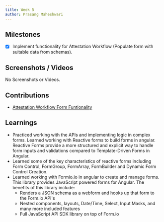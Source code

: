 ```yaml
---
title: Week 5
author: Prasang Maheshwari
---
```


## Milestones
- [x] Implement functionality for Attestation Workflow (Populate form with suitable data from schemas).

## Screenshots / Videos
No Screenshots or Videos.

## Contributions
- [Attestation Workflow Form Funtionality](https://github.com/Sunbird-RC/Admin-Portal/pull/108/)

## Learnings
- Practiced working with the APIs and implementing logic in complex forms. Learned working with Reactive forms to build forms in angular. Reactive Forms provide a more structured and explicit way to handle form inputs and validations compared to Template-Driven Forms in Angular.
- Learned some of the key characteristics of reactive forms including Form Control, FormGroup, FormArray, FormBuilder and Dynamic Form Control Creation.
- Learned working with Formio.io in angular to create and manage forms. This library provides JavaScript powered forms for Angular. The benefits of this library include:
  - Renders a JSON schema as a webform and hooks up that form to the Form.io API's
  - Nested components, layouts, Date/Time, Select, Input Masks, and many more included features
  - Full JavaScript API SDK library on top of Form.io